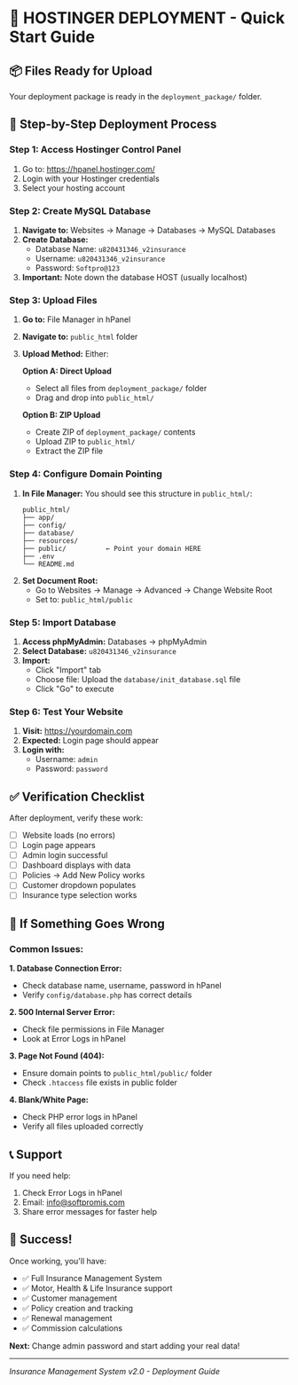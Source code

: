 # 🚀 HOSTINGER DEPLOYMENT - Quick Start Guide

## 📦 Files Ready for Upload
Your deployment package is ready in the `deployment_package/` folder.

## 🎯 Step-by-Step Deployment Process

### Step 1: Access Hostinger Control Panel
1. Go to: https://hpanel.hostinger.com/
2. Login with your Hostinger credentials
3. Select your hosting account

### Step 2: Create MySQL Database
1. **Navigate to:** Websites → Manage → Databases → MySQL Databases
2. **Create Database:**
   - Database Name: `u820431346_v2insurance`
   - Username: `u820431346_v2insurance`
   - Password: `Softpro@123`
3. **Important:** Note down the database HOST (usually localhost)

### Step 3: Upload Files
1. **Go to:** File Manager in hPanel
2. **Navigate to:** `public_html` folder
3. **Upload Method:** Either:
   
   **Option A: Direct Upload**
   - Select all files from `deployment_package/` folder
   - Drag and drop into `public_html/`
   
   **Option B: ZIP Upload** 
   - Create ZIP of `deployment_package/` contents
   - Upload ZIP to `public_html/`
   - Extract the ZIP file

### Step 4: Configure Domain Pointing
1. **In File Manager:** You should see this structure in `public_html/`:
   ```
   public_html/
   ├── app/
   ├── config/
   ├── database/
   ├── resources/
   ├── public/          ← Point your domain HERE
   ├── .env
   └── README.md
   ```
2. **Set Document Root:** 
   - Go to Websites → Manage → Advanced → Change Website Root
   - Set to: `public_html/public`

### Step 5: Import Database
1. **Access phpMyAdmin:** Databases → phpMyAdmin
2. **Select Database:** `u820431346_v2insurance`
3. **Import:**
   - Click "Import" tab
   - Choose file: Upload the `database/init_database.sql` file
   - Click "Go" to execute

### Step 6: Test Your Website
1. **Visit:** https://yourdomain.com
2. **Expected:** Login page should appear
3. **Login with:**
   - Username: `admin`
   - Password: `password`

## ✅ Verification Checklist

After deployment, verify these work:
- [ ] Website loads (no errors)
- [ ] Login page appears
- [ ] Admin login successful
- [ ] Dashboard displays with data
- [ ] Policies → Add New Policy works
- [ ] Customer dropdown populates
- [ ] Insurance type selection works

## 🔧 If Something Goes Wrong

### Common Issues:

**1. Database Connection Error:**
- Check database name, username, password in hPanel
- Verify `config/database.php` has correct details

**2. 500 Internal Server Error:**
- Check file permissions in File Manager
- Look at Error Logs in hPanel

**3. Page Not Found (404):**
- Ensure domain points to `public_html/public/` folder
- Check `.htaccess` file exists in public folder

**4. Blank/White Page:**
- Check PHP error logs in hPanel
- Verify all files uploaded correctly

## 📞 Support

If you need help:
1. Check Error Logs in hPanel
2. Email: info@softpromis.com
3. Share error messages for faster help

## 🎉 Success!

Once working, you'll have:
- ✅ Full Insurance Management System
- ✅ Motor, Health & Life Insurance support
- ✅ Customer management
- ✅ Policy creation and tracking
- ✅ Renewal management
- ✅ Commission calculations

**Next:** Change admin password and start adding your real data!

---
*Insurance Management System v2.0 - Deployment Guide*
